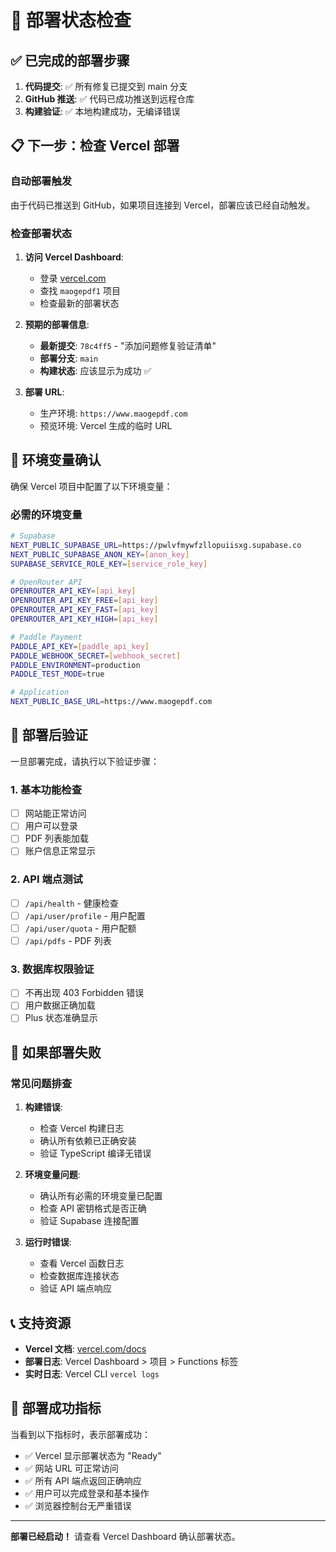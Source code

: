 # 🚀 部署状态检查

## ✅ 已完成的部署步骤

1. **代码提交**: ✅ 所有修复已提交到 main 分支
2. **GitHub 推送**: ✅ 代码已成功推送到远程仓库
3. **构建验证**: ✅ 本地构建成功，无编译错误

## 📋 下一步：检查 Vercel 部署

### 自动部署触发
由于代码已推送到 GitHub，如果项目连接到 Vercel，部署应该已经自动触发。

### 检查部署状态

1. **访问 Vercel Dashboard**:
   - 登录 [vercel.com](https://vercel.com)
   - 查找 `maogepdf1` 项目
   - 检查最新的部署状态

2. **预期的部署信息**:
   - **最新提交**: `78c4ff5` - "添加问题修复验证清单"
   - **部署分支**: `main`
   - **构建状态**: 应该显示为成功 ✅

3. **部署 URL**:
   - 生产环境: `https://www.maogepdf.com`
   - 预览环境: Vercel 生成的临时 URL

## 🔧 环境变量确认

确保 Vercel 项目中配置了以下环境变量：

### 必需的环境变量
```bash
# Supabase
NEXT_PUBLIC_SUPABASE_URL=https://pwlvfmywfzllopuiisxg.supabase.co
NEXT_PUBLIC_SUPABASE_ANON_KEY=[anon_key]
SUPABASE_SERVICE_ROLE_KEY=[service_role_key]

# OpenRouter API
OPENROUTER_API_KEY=[api_key]
OPENROUTER_API_KEY_FREE=[api_key]
OPENROUTER_API_KEY_FAST=[api_key]
OPENROUTER_API_KEY_HIGH=[api_key]

# Paddle Payment
PADDLE_API_KEY=[paddle_api_key]
PADDLE_WEBHOOK_SECRET=[webhook_secret]
PADDLE_ENVIRONMENT=production
PADDLE_TEST_MODE=true

# Application
NEXT_PUBLIC_BASE_URL=https://www.maogepdf.com
```

## 🧪 部署后验证

一旦部署完成，请执行以下验证步骤：

### 1. 基本功能检查
- [ ] 网站能正常访问
- [ ] 用户可以登录
- [ ] PDF 列表能加载
- [ ] 账户信息正常显示

### 2. API 端点测试
- [ ] `/api/health` - 健康检查
- [ ] `/api/user/profile` - 用户配置
- [ ] `/api/user/quota` - 用户配额
- [ ] `/api/pdfs` - PDF 列表

### 3. 数据库权限验证
- [ ] 不再出现 403 Forbidden 错误
- [ ] 用户数据正确加载
- [ ] Plus 状态准确显示

## 🚨 如果部署失败

### 常见问题排查

1. **构建错误**:
   - 检查 Vercel 构建日志
   - 确认所有依赖已正确安装
   - 验证 TypeScript 编译无错误

2. **环境变量问题**:
   - 确认所有必需的环境变量已配置
   - 检查 API 密钥格式是否正确
   - 验证 Supabase 连接配置

3. **运行时错误**:
   - 查看 Vercel 函数日志
   - 检查数据库连接状态
   - 验证 API 端点响应

## 📞 支持资源

- **Vercel 文档**: [vercel.com/docs](https://vercel.com/docs)
- **部署日志**: Vercel Dashboard > 项目 > Functions 标签
- **实时日志**: Vercel CLI `vercel logs`

## 🎯 部署成功指标

当看到以下指标时，表示部署成功：

- ✅ Vercel 显示部署状态为 "Ready"
- ✅ 网站 URL 可正常访问
- ✅ 所有 API 端点返回正确响应
- ✅ 用户可以完成登录和基本操作
- ✅ 浏览器控制台无严重错误

---

**部署已经启动！** 请查看 Vercel Dashboard 确认部署状态。